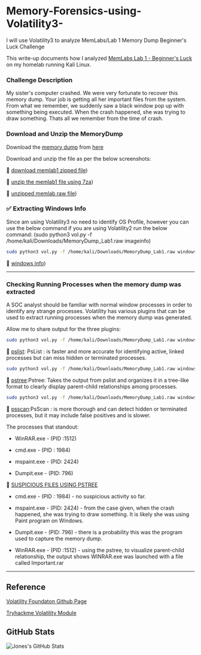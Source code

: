 # Memory-Forensics-using-Volatility3-
I will use Volatility3 to analyze MemLabs/Lab 1 Memory Dump Beginner's Luck Challenge

This write-up documents how I analyzed [MemLabs Lab 1 - Beginner's Luck](https://github.com/stuxnet999/MemLabs/tree/master/Lab%201) on my homelab running Kali Linux.

###  Challenge Description
My sister's computer crashed. We were very fortunate to recover this memory dump. Your job is getting all her important files from the system. From what we remember, we suddenly saw a black window pop up with something being executed. When the crash happened, she was trying to draw something. Thats all we remember from the time of crash.



### Download and Unzip the MemoryDump
Download the [memory dump](https://mega.nz/#!6l4BhKIb!l8ATZoliB_ULlvlkESwkPiXAETJEF7p91Gf9CWuQI70) from [here](https://mega.nz/#!6l4BhKIb!l8ATZoliB_ULlvlkESwkPiXAETJEF7p91Gf9CWuQI70)

Download and unzip the file as per the below screenshots:

📸 [download memlab1 zipped file](https://github.com/Jones-Waka/Volatility/blob/screenshots/INSTALL%20SYSTEM%20DEPENDENCIES.JPG))

📸 [unzip the memlab1 file using 7za](https://github.com/Jones-Waka/Volatility/blob/screenshots/INSTALL%20SYSTEM%20DEPENDENCIES.JPG))

📸 [unzipped memlab raw file](https://github.com/Jones-Waka/Volatility/blob/screenshots/INSTALL%20SYSTEM%20DEPENDENCIES.JPG))


### ✅ Extracting Windows Info
Since am using Volatility3 no need to identify OS Profile, however you can use the below command if you are using Volatility2 run the below command:
(sudo python3 vol.py -f /home/kali/Downloads/MemoryDump_Lab1.raw imageinfo)


```bash
sudo python3 vol.py -f /home/kali/Downloads/MemoryDump_Lab1.raw windows.info
```

📸 [windows info](https://github.com/Jones-Waka/Volatility))

---

###  Checking Running Processes when the memory dump was extracted
A SOC analyst should be familiar with normal window processes in order to identify any strange processes. Volatility has various plugins that can be used to extract running processes when the memory dump was generated.

Allow me to share output for the three plugins:

```bash
sudo python3 vol.py -f /home/kali/Downloads/MemoryDump_Lab1.raw windows.pslist
```
📸 [pslist](https://github.com/Jones-Waka/Volatility/blob): PsList : is faster and more accurate for identifying active, linked processes but can miss hidden or terminated processes.
```bash
sudo python3 vol.py -f /home/kali/Downloads/MemoryDump_Lab1.raw windows.pstree
```
📸 [pstree](https://github.com/Jones-Waka/Volatility/blob):Pstree: Takes the output from pslist and organizes it in a tree-like format to clearly display parent-child relationships among processes.
```bash
sudo python3 vol.py -f /home/kali/Downloads/MemoryDump_Lab1.raw windows.psscan
```
📸 [psscan](https://github.com/Jones-Waka/Volatility/blob):PsScan : is more thorough and can detect hidden or terminated processes, but it may include false positives and is slower.


  The processes that standout:
 
 - WinRAR.exe  - (PID :1512) 
 
-  cmd.exe     - (PID : 1984)
 
-  mspaint.exe - (PID: 2424)
 
-  Dumpit.exe  - (PID: 796)

📸 [SUSPICIOUS FILES USING PSTREE](https://github.com/Jones-Waka/Volatility/blob/)

- cmd.exe     - (PID : 1984) - no suspicious activity so far.

- mspaint.exe - (PID: 2424) - from the case given, when the crash happened, she was trying to draw something. It is likely she was using Paint program on Windows.

- Dumpit.exe  - (PID: 796) - there is a probability this was the program used to capture the memory dump.

- WinRAR.exe  - (PID :1512) - using the pstree, to visualize parent-child relationship, the output shows WINRAR.exe was launched with a file called Important.rar

---


##  Reference

[Volatility Foundaton Github Page](https://github.com/volatilityfoundation/volatility/wiki/installation)

[Tryhackme Volatility Module](https://tryhackme.com/room/volatility)

##  GitHub Stats  

![Jones's GitHub Stats](https://github-readme-stats.vercel.app/api?username=Jones-Waka&show_icons=true&theme=radical) 
